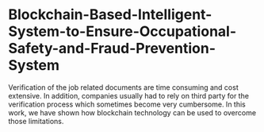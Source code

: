 # Blockchain-Based-Intelligent-System-to-Ensure-Occupational-Safety-and-Fraud-Prevention-System
Verification of the job related documents are time consuming and cost extensive. In addition, companies usually had to rely on third party for the verification process which sometimes become very cumbersome. In this work, we have shown how blockchain technology can be used to overcome those limitations.
